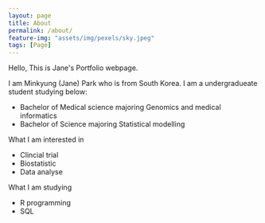 ```yaml
---
layout: page
title: About
permalink: /about/
feature-img: "assets/img/pexels/sky.jpeg"
tags: [Page]
---
```


Hello, This is Jane's Portfolio webpage.

I am Minkyung (Jane) Park who is from South Korea. I am a undergradueate student studying below:  
 - Bachelor of Medical science majoring Genomics and medical informatics  
 - Bachelor of Science majoring Statistical modelling  

What I am interested in  
 - Clincial trial  
 - Biostatistic  
 - Data analyse  


What I am studying  
 - R programming  
 - SQL  
